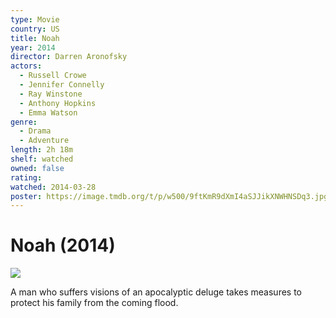 ```yaml
---
type: Movie
country: US
title: Noah
year: 2014
director: Darren Aronofsky
actors:
  - Russell Crowe
  - Jennifer Connelly
  - Ray Winstone
  - Anthony Hopkins
  - Emma Watson
genre:
  - Drama
  - Adventure
length: 2h 18m
shelf: watched
owned: false
rating:
watched: 2014-03-28
poster: https://image.tmdb.org/t/p/w500/9ftKmR9dXmI4aSJJikXNWHNSDq3.jpg
---
```


# Noah (2014)

![](https://image.tmdb.org/t/p/w500/9ftKmR9dXmI4aSJJikXNWHNSDq3.jpg)

A man who suffers visions of an apocalyptic deluge takes measures to protect his family from the coming flood.